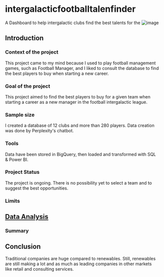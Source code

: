 # intergalacticfootballtalenfinder
A Dashboard to help intergalactic clubs find the best talents for the
![image](https://github.com/user-attachments/assets/6835ef36-1d3b-4ff3-a1e1-ae014ae561a4)


## Introduction

### Context of the project
This project came to my mind because I used to play football management games, such as Football Manager, and I liked to consult the database to find the best players to buy when starting a new career.

### Goal of the project
This project aimed to find the best players to buy for a given team when starting a career as a new manager in the football intergalactic league.

### Sample size 
I created a database of 12 clubs and more than 280 players. Data creation was done by Perplexity's chatbot. 

### Tools 
Data have been stored in BigQuery, then loaded and transformed with SQL & Power BI. 

### Project Status
The project is ongoing. There is no possibility yet to select a team and to suggest the best opportunities.

### Limits

## [Data Analysis]()
### Summary



## Conclusion
Traditional companies are huge compared to renewables.
Still, renewables are still making a lot and as much as leading companies in other markets like retail and consulting services.
  

